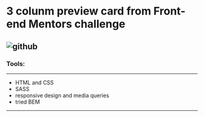 # 3 colunm preview card from Front-end Mentors challenge

![github](https://user-images.githubusercontent.com/89069692/146678530-2811f8ed-b6bd-42fa-ae86-64ad44ecc2af.png)
---
### Tools:
---
- HTML and CSS
- SASS
- responsive design and media queries
- tried BEM
---
